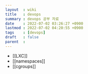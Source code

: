 ```yaml
---
layout  : wiki
title   : devops
summary : devops 공부 자료
date    : 2022-07-02 03:26:27 +0900
lastmod : 2022-07-02 04:20:55 +0900
tags    : [devops]
draft   : false
parent  :
---
```


- [[LXC]]
- [[namespaces]]
- [[cgroups]]

